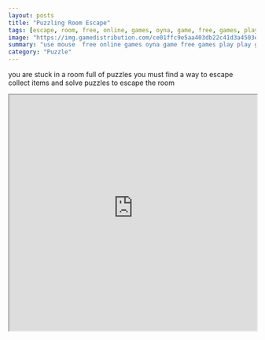 ```yaml
---
layout: posts
title: "Puzzling Room Escape"
tags: [escape, room, free, online, games, oyna, game, free, games, play, play, games]
image: "https://img.gamedistribution.com/ce01ffc9e5aa403db22c41d3a4503e77.jpg"
summary: "use mouse  free online games oyna game free games play play games"
category: "Puzzle"
---
```


you are stuck in a room full of puzzles you must find a way to escape collect items and solve puzzles to escape the room

<iframe width="100%" height="480px;" src="https://flash.gamedistribution.com?game=ce01ffc9e5aa403db22c41d3a4503e77"></iframe>